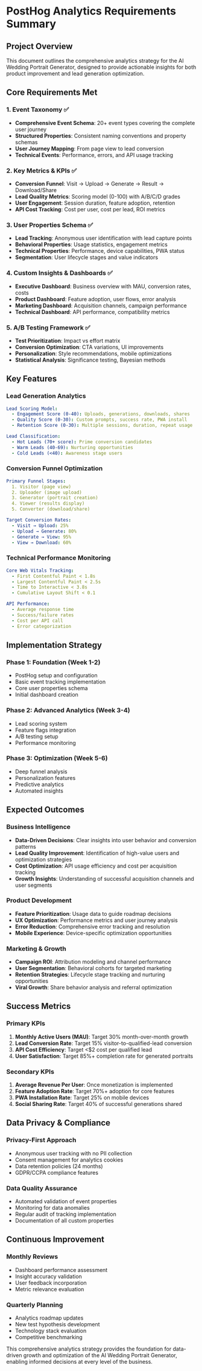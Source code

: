 # PostHog Analytics Requirements Summary

## Project Overview

This document outlines the comprehensive analytics strategy for the AI Wedding Portrait Generator, designed to provide actionable insights for both product improvement and lead generation optimization.

## Core Requirements Met

### 1. Event Taxonomy ✅
- **Comprehensive Event Schema**: 20+ event types covering the complete user journey
- **Structured Properties**: Consistent naming conventions and property schemas
- **User Journey Mapping**: From page view to lead conversion
- **Technical Events**: Performance, errors, and API usage tracking

### 2. Key Metrics & KPIs ✅
- **Conversion Funnel**: Visit → Upload → Generate → Result → Download/Share
- **Lead Quality Metrics**: Scoring model (0-100) with A/B/C/D grades
- **User Engagement**: Session duration, feature adoption, retention
- **API Cost Tracking**: Cost per user, cost per lead, ROI metrics

### 3. User Properties Schema ✅
- **Lead Tracking**: Anonymous user identification with lead capture points
- **Behavioral Properties**: Usage statistics, engagement metrics
- **Technical Properties**: Performance, device capabilities, PWA status
- **Segmentation**: User lifecycle stages and value indicators

### 4. Custom Insights & Dashboards ✅
- **Executive Dashboard**: Business overview with MAU, conversion rates, costs
- **Product Dashboard**: Feature adoption, user flows, error analysis
- **Marketing Dashboard**: Acquisition channels, campaign performance
- **Technical Dashboard**: API performance, compatibility metrics

### 5. A/B Testing Framework ✅
- **Test Prioritization**: Impact vs effort matrix
- **Conversion Optimization**: CTA variations, UI improvements
- **Personalization**: Style recommendations, mobile optimizations
- **Statistical Analysis**: Significance testing, Bayesian methods

## Key Features

### Lead Generation Analytics
```yaml
Lead Scoring Model:
  - Engagement Score (0-40): Uploads, generations, downloads, shares
  - Quality Score (0-30): Custom prompts, success rate, PWA install
  - Retention Score (0-30): Multiple sessions, duration, repeat usage

Lead Classification:
  - Hot Leads (70+ score): Prime conversion candidates
  - Warm Leads (40-69): Nurturing opportunities  
  - Cold Leads (<40): Awareness stage users
```

### Conversion Funnel Optimization
```yaml
Primary Funnel Stages:
  1. Visitor (page view)
  2. Uploader (image upload)
  3. Generator (portrait creation)
  4. Viewer (results display)
  5. Converter (download/share)

Target Conversion Rates:
  - Visit → Upload: 25%
  - Upload → Generate: 80%
  - Generate → View: 95%
  - View → Download: 60%
```

### Technical Performance Monitoring
```yaml
Core Web Vitals Tracking:
  - First Contentful Paint < 1.8s
  - Largest Contentful Paint < 2.5s
  - Time to Interactive < 3.8s
  - Cumulative Layout Shift < 0.1

API Performance:
  - Average response time
  - Success/failure rates
  - Cost per API call
  - Error categorization
```

## Implementation Strategy

### Phase 1: Foundation (Week 1-2)
- PostHog setup and configuration
- Basic event tracking implementation
- Core user properties schema
- Initial dashboard creation

### Phase 2: Advanced Analytics (Week 3-4)
- Lead scoring system
- Feature flags integration
- A/B testing setup
- Performance monitoring

### Phase 3: Optimization (Week 5-6)
- Deep funnel analysis
- Personalization features
- Predictive analytics
- Automated insights

## Expected Outcomes

### Business Intelligence
- **Data-Driven Decisions**: Clear insights into user behavior and conversion patterns
- **Lead Quality Improvement**: Identification of high-value users and optimization strategies
- **Cost Optimization**: API usage efficiency and cost per acquisition tracking
- **Growth Insights**: Understanding of successful acquisition channels and user segments

### Product Development
- **Feature Prioritization**: Usage data to guide roadmap decisions
- **UX Optimization**: Performance metrics and user journey analysis
- **Error Reduction**: Comprehensive error tracking and resolution
- **Mobile Experience**: Device-specific optimization opportunities

### Marketing & Growth
- **Campaign ROI**: Attribution modeling and channel performance
- **User Segmentation**: Behavioral cohorts for targeted marketing
- **Retention Strategies**: Lifecycle stage tracking and nurturing opportunities
- **Viral Growth**: Share behavior analysis and referral optimization

## Success Metrics

### Primary KPIs
1. **Monthly Active Users (MAU)**: Target 30% month-over-month growth
2. **Lead Conversion Rate**: Target 15% visitor-to-qualified-lead conversion
3. **API Cost Efficiency**: Target <$2 cost per qualified lead
4. **User Satisfaction**: Target 85%+ completion rate for generated portraits

### Secondary KPIs  
1. **Average Revenue Per User**: Once monetization is implemented
2. **Feature Adoption Rate**: Target 70%+ adoption for core features
3. **PWA Installation Rate**: Target 25% on mobile devices
4. **Social Sharing Rate**: Target 40% of successful generations shared

## Data Privacy & Compliance

### Privacy-First Approach
- Anonymous user tracking with no PII collection
- Consent management for analytics cookies
- Data retention policies (24 months)
- GDPR/CCPA compliance features

### Data Quality Assurance
- Automated validation of event properties
- Monitoring for data anomalies
- Regular audit of tracking implementation
- Documentation of all custom properties

## Continuous Improvement

### Monthly Reviews
- Dashboard performance assessment
- Insight accuracy validation
- User feedback incorporation
- Metric relevance evaluation

### Quarterly Planning
- Analytics roadmap updates
- New test hypothesis development
- Technology stack evaluation
- Competitive benchmarking

This comprehensive analytics strategy provides the foundation for data-driven growth and optimization of the AI Wedding Portrait Generator, enabling informed decisions at every level of the business.